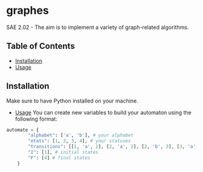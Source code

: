 # graphes
SAE 2.02 - The aim is to implement a variety of graph-related algorithms.

## Table of Contents

- [Installation](#installation)
- [Usage](#usage)

## Installation

Make sure to have Python installed on your machine.

- [Usage](#usage)
You can create new variables to build your automaton using the following format:
```py
automate = {
        "alphabet": ['a', 'b'], # your alphabet
        "etats": [1, 2, 3, 4], # your statuses
        "transitions": [[1, 'a', 2], [2, 'a', 2], [2, 'b', 3], [3, 'a', 4]], # your states [start state, 'letter', end state]...
        "I": [1], # initial states
        "F": [4] # final states
    } 
